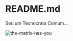 # README.md

Sou um Tecnocrata Comum...

![the-matrix-has-you](https://user-images.githubusercontent.com/40872405/153966396-a373f490-6f47-499d-8955-46a5d86752bb.gif)

